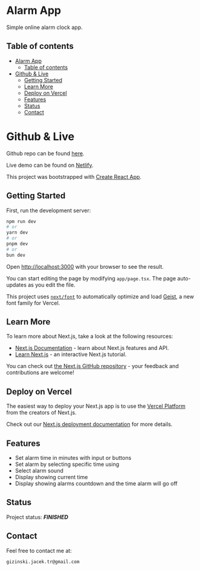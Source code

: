 # Alarm App

Simple online alarm clock app.

## Table of contents

- [Alarm App](#alarm-app)
	- [Table of contents](#table-of-contents)
- [Github \& Live](#github--live)
	- [Getting Started](#getting-started)
	- [Learn More](#learn-more)
	- [Deploy on Vercel](#deploy-on-vercel)
	- [Features](#features)
	- [Status](#status)
	- [Contact](#contact)

# Github & Live

Github repo can be found [here](https://github.com/gizinski-jacek/alarm-app).

Live demo can be found on [Netlify](https://online-alarm-clock-35d8a.netlify.app).

This project was bootstrapped with [Create React App](https://github.com/facebook/create-react-app).

## Getting Started

First, run the development server:

```bash
npm run dev
# or
yarn dev
# or
pnpm dev
# or
bun dev
```

Open [http://localhost:3000](http://localhost:3000) with your browser to see the result.

You can start editing the page by modifying `app/page.tsx`. The page auto-updates as you edit the file.

This project uses [`next/font`](https://nextjs.org/docs/app/building-your-application/optimizing/fonts) to automatically optimize and load [Geist](https://vercel.com/font), a new font family for Vercel.

## Learn More

To learn more about Next.js, take a look at the following resources:

- [Next.js Documentation](https://nextjs.org/docs) - learn about Next.js features and API.
- [Learn Next.js](https://nextjs.org/learn) - an interactive Next.js tutorial.

You can check out [the Next.js GitHub repository](https://github.com/vercel/next.js) - your feedback and contributions are welcome!

## Deploy on Vercel

The easiest way to deploy your Next.js app is to use the [Vercel Platform](https://vercel.com/new?utm_medium=default-template&filter=next.js&utm_source=create-next-app&utm_campaign=create-next-app-readme) from the creators of Next.js.

Check out our [Next.js deployment documentation](https://nextjs.org/docs/app/building-your-application/deploying) for more details.

## Features

- Set alarm time in minutes with input or buttons
- Set alarm by selecting specific time using
- Select alarm sound
- Display showing current time
- Display showing alarms countdown and the time alarm will go off

## Status

Project status: **_FINISHED_**

## Contact

Feel free to contact me at:

```
gizinski.jacek.tr@gmail.com
```
